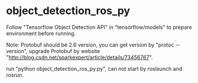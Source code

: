 # object_detection_ros_py

Follow "Tensorflow Object Detection API" in "tensorflow/models" to prepare environment before running.

Note: Protobuf should be 2.6 version, you can get version by "protoc --version", upgrade Protobuf by website "http://blog.csdn.net/sparkexpert/article/details/73456767".

run "python object_detection_ros_py.py", can not start by roslaunch and rosrun.